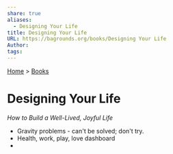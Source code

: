 ```yaml
---  
share: true  
aliases:  
  - Designing Your Life  
title: Designing Your Life  
URL: https://bagrounds.org/books/Designing Your Life  
Author:   
tags:   
---  
```

[Home](../index.md) > [Books](./index.md)  
# Designing Your Life  
_How to Build a Well-Lived, Joyful Life_  
  
- Gravity problems - can't be solved; don't try.  
- Health, work, play, love dashboard  
-   
